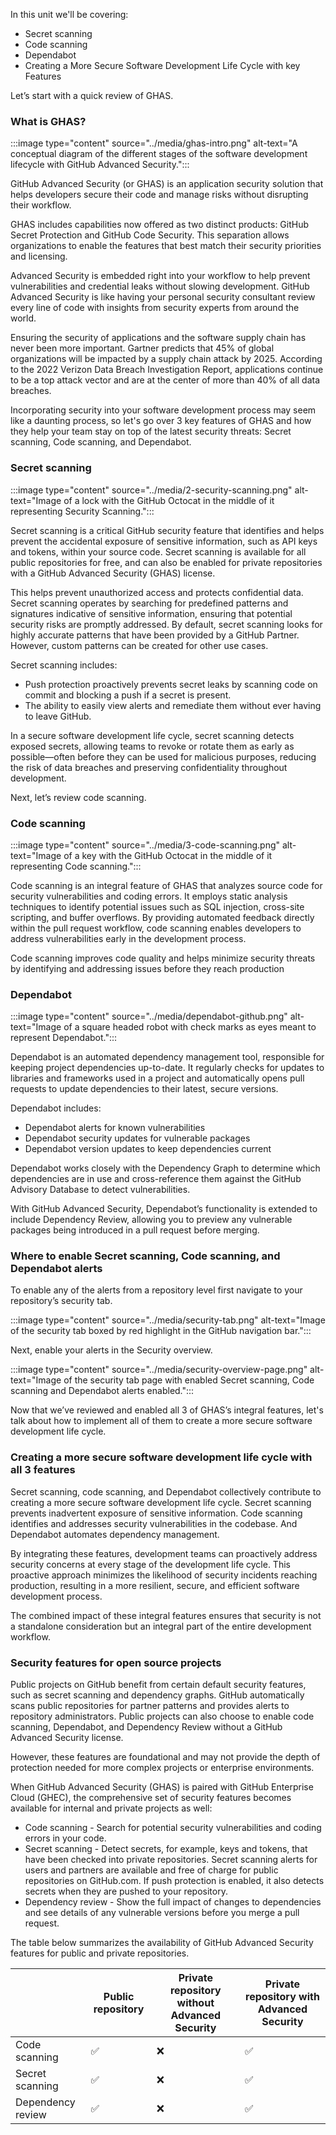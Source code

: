 In this unit we'll be covering:

-	Secret scanning
-	Code scanning
-	Dependabot
-	Creating a More Secure Software Development Life Cycle with key Features

Let’s start with a quick review of GHAS.

### What is GHAS?

:::image type="content" source="../media/ghas-intro.png" alt-text="A conceptual diagram of the different stages of the software development lifecycle with GitHub Advanced Security.":::

GitHub Advanced Security (or GHAS) is an application security solution that helps developers secure their code and manage risks without disrupting their workflow.

GHAS includes capabilities now offered as two distinct products: GitHub Secret Protection and GitHub Code Security. This separation allows organizations to enable the features that best match their security priorities and licensing.

Advanced Security is embedded right into your workflow to help prevent vulnerabilities and credential leaks without slowing development. GitHub Advanced Security is like having your personal security consultant review every line of code with insights from security experts from around the world. 

Ensuring the security of applications and the software supply chain has never been more important. Gartner predicts that 45% of global organizations will be impacted by a supply chain attack by 2025. According to the 2022 Verizon Data Breach Investigation Report, applications continue to be a top attack vector and are at the center of more than 40% of all data breaches. 

Incorporating security into your software development process may seem like a daunting process, so let's go over 3 key features of GHAS and how they help your team stay on top of the latest security threats: Secret scanning, Code scanning, and Dependabot. 


### Secret scanning 

:::image type="content" source="../media/2-security-scanning.png" alt-text="Image of a lock with the GitHub Octocat in the middle of it representing Security Scanning.":::

Secret scanning is a critical GitHub security feature that identifies and helps prevent the accidental exposure of sensitive information, such as API keys and tokens, within your source code. Secret scanning is available for all public repositories for free, and can also be enabled for private repositories with a GitHub Advanced Security (GHAS) license. 

This helps prevent unauthorized access and protects confidential data. Secret scanning operates by searching for predefined patterns and signatures indicative of sensitive information, ensuring that potential security risks are promptly addressed. By default, secret scanning looks for highly accurate patterns that have been provided by a GitHub Partner.  However, custom patterns can be created for other use cases.

Secret scanning includes:
- Push protection proactively prevents secret leaks by scanning code on commit and blocking a push if a secret is present.
- The ability to easily view alerts and remediate them without ever having to leave GitHub. 

In a secure software development life cycle, secret scanning detects exposed secrets, allowing teams to revoke or rotate them as early as possible—often before they can be used for malicious purposes, reducing the risk of data breaches and preserving confidentiality throughout development.

Next, let’s review code scanning. 

### Code scanning
 
:::image type="content" source="../media/3-code-scanning.png" alt-text="Image of a key with the GitHub Octocat in the middle of it representing Code scanning.":::

Code scanning is an integral feature of GHAS that analyzes source code for security vulnerabilities and coding errors. It employs static analysis techniques to identify potential issues such as SQL injection, cross-site scripting, and buffer overflows. By providing automated feedback directly within the pull request workflow, code scanning enables developers to address vulnerabilities early in the development process.

Code scanning improves code quality and helps minimize security threats by identifying and addressing issues before they reach production 

### Dependabot

:::image type="content" source="../media/dependabot-github.png" alt-text="Image of a square headed robot with check marks as eyes meant to represent Dependabot.":::

Dependabot is an automated dependency management tool, responsible for keeping project dependencies up-to-date. It regularly checks for updates to libraries and frameworks used in a project and automatically opens pull requests to update dependencies to their latest, secure versions.

Dependabot includes:

* Dependabot alerts for known vulnerabilities
* Dependabot security updates for vulnerable packages
* Dependabot version updates to keep dependencies current

Dependabot works closely with the Dependency Graph to determine which dependencies are in use and cross-reference them against the GitHub Advisory Database to detect vulnerabilities.

With GitHub Advanced Security, Dependabot’s functionality is extended to include Dependency Review, allowing you to preview any vulnerable packages being introduced in a pull request before merging.

### Where to enable Secret scanning, Code scanning, and Dependabot alerts

To enable any of the alerts from a repository level first navigate to your repository’s security tab. 

:::image type="content" source="../media/security-tab.png" alt-text="Image of the security tab boxed by red highlight in the GitHub navigation bar.":::

Next, enable your alerts in the Security overview. 

:::image type="content" source="../media/security-overview-page.png" alt-text="Image of the security tab page with enabled Secret scanning, Code scanning and Dependabot alerts enabled.":::
 
Now that we’ve reviewed and enabled all 3 of GHAS’s integral features, let's talk about how to implement all of them to create a more secure software development life cycle.  

### Creating a more secure software development life cycle with all 3 features

Secret scanning, code scanning, and Dependabot collectively contribute to creating a more secure software development life cycle. Secret scanning prevents inadvertent exposure of sensitive information. Code scanning identifies and addresses security vulnerabilities in the codebase. And Dependabot automates dependency management. 

By integrating these features, development teams can proactively address security concerns at every stage of the development life cycle. This proactive approach minimizes the likelihood of security incidents reaching production, resulting in a more resilient, secure, and efficient software development process.

The combined impact of these integral features ensures that security is not a standalone consideration but an integral part of the entire development workflow.

### Security features for open source projects

Public projects on GitHub benefit from certain default security features, such as secret scanning and dependency graphs. GitHub automatically scans public repositories for partner patterns and provides alerts to repository administrators. Public projects can also choose to enable code scanning, Dependabot, and Dependency Review without a GitHub Advanced Security license.

However, these features are foundational and may not provide the depth of protection needed for more complex projects or enterprise environments.

When GitHub Advanced Security (GHAS) is paired with GitHub Enterprise Cloud (GHEC), the comprehensive set of security features becomes available for internal and private projects as well:
- Code scanning - Search for potential security vulnerabilities and coding errors in your code.
- Secret scanning - Detect secrets, for example, keys and tokens, that have been checked into private repositories. Secret scanning alerts for users and partners are available and free of charge for public repositories on GitHub.com. If push protection is enabled, it also detects secrets when they are pushed to your repository.
- Dependency review - Show the full impact of changes to dependencies and see details of any vulnerable versions before you merge a pull request. 

The table below summarizes the availability of GitHub Advanced Security features for public and private repositories.

|                     | Public repository | Private repository without Advanced Security | Private repository with Advanced Security |
|---------------------|-------------------|--------------------------------------------|-------------------------------------------|
| Code scanning       | ✅                | ❌                                         | ✅                                        |
| Secret scanning     | ✅                | ❌                                         | ✅                                        |
| Dependency review   | ✅                | ❌                                         | ✅                                        |
